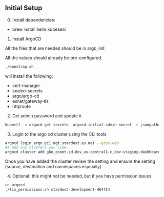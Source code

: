 ## Initial Setup

0. Install dependencies:

 - brew install helm kubeseal

1. Install ArgoCD

All the files that are needed should be in argo_init

All the values should already be pre-configured.

```sh
./boostrap.sh
```

will install the following:

 - cert-manager
 - sealed-secrets
 - argo/argo-cd
 - esnet/gateway-tls
 - httproute

2. Get admin password and update it.

```sh
kubectl -n argocd get secrets  argocd-initial-admin-secret -o jsonpath='{.data.password}'| base64 -d
```

3. Login to the argo cd cluster using the CLI tools

```sh
argocd login argo.gc1.mgt.stardust.es.net --grpc-web
## Add any clusters you like.
argocd cluster add gke_esnet-sd-dev_us-central1-c_dev-staging-dashboard --name grafana-staging
```

Once you have added the cluster review the setting and ensure the setting (source, destination and namespaces espcially)

4. Optional: this might not be needed, but if you have permission issues

```sh
cd argocd
./fix_permissions.sh stardust-development-464714
```
